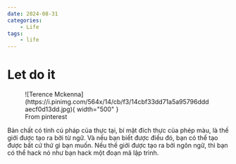 ```yaml
---
date: 2024-08-31
categories:
    - Life
tags:
    - life
---
```


# Let do it
<figure markdown="span">
  ![Terence Mckenna](https://i.pinimg.com/564x/14/cb/f3/14cbf33dd71a5a95796dddaecf0d13dd.jpg){ width="500" }
  <figcaption>From pinterest</figcaption>
</figure>

Bản chất có tính cú pháp của thực tại, bí mật đích thực của phép màu, là thế giới được tạo ra bởi từ ngữ. Và nếu bạn biết được điều đó, bạn có thể tạo được bất cứ thứ gì bạn muốn. Nếu thế giới được tạo ra bởi ngôn ngữ, thì bạn có thể hack nó như bạn hack một đoạn mã lập trình.